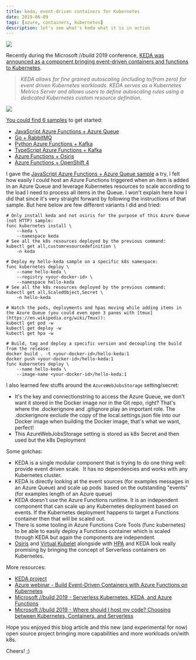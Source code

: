 ```yaml
---
title: keda, event-driven containers for Kubernetes
date: 2019-06-09
tags: [azure, containers, kubernetes]
description: let's see what's keda what it is in action
---
```

[![](https://avatars3.githubusercontent.com/u/49917779?s=200&v=4)](https://avatars3.githubusercontent.com/u/49917779?s=200&v=4)

Recently during the Microsoft //build 2019 conference, [KEDA was announced as a component bringing event-driven containers and functions to Kubernetes](https://cloudblogs.microsoft.com/opensource/2019/05/06/announcing-keda-kubernetes-event-driven-autoscaling-containers).

> _KEDA allows for fine grained autoscaling (including to/from zero) for event driven Kubernetes workloads. KEDA serves as a Kubernetes Metrics Server and allows users to define autoscaling rules using a dedicated Kubernetes custom resource definition._

[![](https://1.bp.blogspot.com/-u2qV3-VC2xk/XPwHQzCBq9I/AAAAAAAATNE/4FFU3iiNPwEann60bkV0S95EM_ovFTZcQCLcBGAs/s640/Capture.PNG)](https://1.bp.blogspot.com/-u2qV3-VC2xk/XPwHQzCBq9I/AAAAAAAATNE/4FFU3iiNPwEann60bkV0S95EM_ovFTZcQCLcBGAs/s1600/Capture.PNG)

[You could find 6 samples](https://github.com/kedacore/keda) to get started:
- [JavaScript Azure Functions + Azure Queue](https://github.com/kedacore/sample-hello-world-azure-functions)
- [Go + RabbitMQ](https://github.com/kedacore/sample-go-rabbitmq)
- [Python Azure Functions + Kafka](https://github.com/kedacore/sample-python-kafka-azure-function)
- [TypeScript Azure Functions + Kafka](https://github.com/kedacore/sample-typescript-kafka-azure-function)
- [Azure Functions + Osiris](https://github.com/kedacore/keda/wiki/Using-Azure-Functions-with-Keda-and-Osiris)
- [Azure Functions + OpenShift 4](https://github.com/kedacore/keda/wiki/Using-Keda-and-Azure-Functions-on-Openshift-4)

I gave the [JavaScript Azure Functions + Azure Queue sample](https://github.com/kedacore/sample-hello-world-azure-functions) a try, I felt how easily I could host an Azure Functions triggered when an item is added in an Azure Queue and leverage Kubernetes resources to scale according to the load I need to process all items in the Queue.
I won't explain here how I did that since it's very straight forward by following the instructions of that sample. But here below are few different variants I did and tried:
```
# Only install keda and not osiris for the purpose of this Azure Queue (not HTTP) sample:  
func kubernetes install \
    --keda \
    --namespace keda  
# See all the k8s resources deployed by the previous command:  
kubectl get all,customresourcedefinition \
    -n keda  
  
# Deploy my hello-keda sample on a specific k8s namespace:  
func kubernetes deploy \
    --name hello-keda \
    --registry <your-docker-id> \
    --namespace hello-keda  
# See all the k8s resources deployed by the previous command:  
kubectl get all,ScaledObject,Secret \
    -n hello-keda  
  
# Watch the pods, deployments and hpas moving while adding items in the Azure Queue (you could even open 3 panes with [tmux](https://en.wikipedia.org/wiki/Tmux)):  
kubectl get pod -w  
kubectl get deploy -w  
kubectl get hpa -w  
  
# Build, tag and deploy a specific version and decoupling the build from the release:  
docker build . -t <your-docker-id>/hello-keda:1  
docker push <your-docker-id>/hello-keda:1  
func kubernetes deploy \
    --name hello-keda \
    --image-name <your-docker-id>/hello-keda:1  
```

I also learned few stuffs around the `AzureWebJobsStorage` setting/secret:
- It's the key and connectionstring to access the Azure Queue, we don't want it stored in the Docker image nor in the Git repo, right? That's where the .dockerignore and .gitignore play an important role. The .dockerignore exclude the copy of the local.settings.json file into our Docker image when building the Docker image, that's what we want, perfect!
- This AzureWebJobsStorage setting is stored as k8s Secret and then used but the k8s Deployment

Some gotchas:
- KEDA is a single modular component that is trying to do one thing well: provide event driven scale.  It has no dependencies and works with any Kubernetes cluster. 
- KEDA is directly looking at the event sources (for examples messages in an Azure Queue) and scale up pods  based on the outstanding "events" (for examples length of an Azure queue)
- KEDA doesn’t use the Azure Functions runtime. It is an independent component that can scale up any Kubernetes deployment based on events. If the Kubernetes deployment happens to target a Functions container then that will be scaled out. 
- There is some tooling in Azure Functions Core Tools (func kubernetes) to be able to easily deploy a Functions container which is scaled through KEDA but again the components are independent.
- [Osiris](https://github.com/deislabs/osiris) and [Virtual Kubelet](https://github.com/virtual-kubelet/virtual-kubelet) alongside with [HPA](https://kubernetes.io/docs/tasks/run-application/horizontal-pod-autoscale/) and KEDA look really promising by bringing the concept of Serverless containers on Kubernetes.

More resources:
- [KEDA project](https://github.com/kedacore/keda)
- [Azure webinar - Build Event-Driven Containers with Azure Functions on Kubernetes](https://info.microsoft.com/ww-ondemand-Build-Event-Driven-Containers-with-Azure-Functions-on-Kubernetes.html)
- [Microsoft //build 2019 - Serverless Kubernetes, KEDA, and Azure Functions](https://mybuild.techcommunity.microsoft.com/sessions/77799)
- [Microsoft //build 2019 - Where should I host my code? Choosing between Kubernetes, Containers, and Serverless](https://mybuild.techcommunity.microsoft.com/sessions/77338)

Hope you enjoyed this blog article and this new (and experimental for now) open source project bringing more capabilities and more workloads on/with k8s.

Cheers! ;)